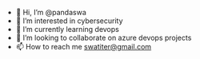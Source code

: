 - 👋 Hi, I’m @pandaswa
- 👀 I’m interested in cybersecurity
- 🌱 I’m currently learning devops
- 💞️ I’m looking to collaborate on azure devops projects
- 📫 How to reach me swatiter@gmail.com

<!---
pandaswa/pandaswa is a ✨ special ✨ repository because its `README.md` (this file) appears on your GitHub profile.
You can click the Preview link to take a look at your changes.
--->
